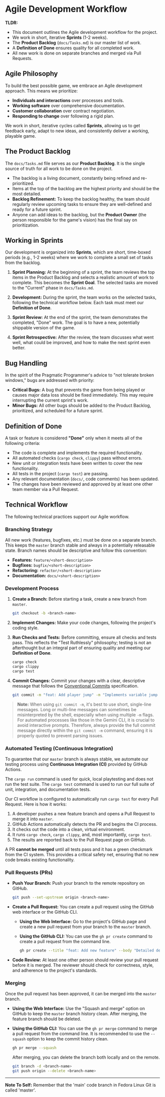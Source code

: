 # Agile Development Workflow

**TLDR:**
* This document outlines the Agile development workflow for the project.
* We work in short, iterative **Sprints** (1-2 weeks).
* The **Product Backlog** (`docs/Tasks.md`) is our master list of work.
* A **Definition of Done** ensures quality for all completed work.
* All new work is done on separate branches and merged via Pull Requests.

## Agile Philosophy

To build the best possible game, we embrace an Agile development approach. This means we prioritize:
- **Individuals and interactions** over processes and tools.
- **Working software** over comprehensive documentation.
- **Customer collaboration** over contract negotiation.
- **Responding to change** over following a rigid plan.

We work in short, iterative cycles called **Sprints**, allowing us to get feedback early, adapt to new ideas, and consistently deliver a working, playable game.

## The Product Backlog

The `docs/Tasks.md` file serves as our **Product Backlog**. It is the single source of truth for all work to be done on the project.

- The backlog is a living document, constantly being refined and re-prioritized.
- Items at the top of the backlog are the highest priority and should be the most detailed.
- **Backlog Refinement:** To keep the backlog healthy, the team should regularly review upcoming tasks to ensure they are well-defined and ready for a future sprint.
- Anyone can add ideas to the backlog, but the **Product Owner** (the person responsible for the game's vision) has the final say on prioritization.

## Working in Sprints

Our development is organized into **Sprints**, which are short, time-boxed periods (e.g., 1-2 weeks) where we work to complete a small set of tasks from the backlog.

1.  **Sprint Planning:** At the beginning of a sprint, the team reviews the top items in the Product Backlog and selects a realistic amount of work to complete. This becomes the **Sprint Goal**. The selected tasks are moved to the "Current" phase in `docs/Tasks.md`.

2.  **Development:** During the sprint, the team works on the selected tasks, following the technical workflow below. Each task must meet our **Definition of Done**.

3.  **Sprint Review:** At the end of the sprint, the team demonstrates the completed, "Done" work. The goal is to have a new, potentially shippable version of the game.

4.  **Sprint Retrospective:** After the review, the team discusses what went well, what could be improved, and how to make the next sprint even better.

## Bug Handling

In the spirit of the Pragmatic Programmer's advice to "not tolerate broken windows," bugs are addressed with priority:
- **Critical Bugs:** A bug that prevents the game from being played or causes major data loss should be fixed immediately. This may require interrupting the current sprint's work.
- **Minor Bugs:** All other bugs should be added to the Product Backlog, prioritized, and scheduled for a future sprint.

## Definition of Done

A task or feature is considered **"Done"** only when it meets all of the following criteria:
- The code is complete and implements the required functionality.
- All automated checks (`cargo check`, `clippy`) pass without errors.
- New unit or integration tests have been written to cover the new functionality.
- All tests in the project (`cargo test`) are passing.
- Any relevant documentation (`docs/`, code comments) has been updated.
- The changes have been reviewed and approved by at least one other team member via a Pull Request.

## Technical Workflow

The following technical practices support our Agile workflow.

### Branching Strategy

All new work (features, bugfixes, etc.) must be done on a separate branch. This keeps the `master` branch stable and always in a potentially releasable state. Branch names should be descriptive and follow this convention:

- **Features:** `feature/<short-description>`
- **Bugfixes:** `bugfix/<short-description>`
- **Refactoring:** `refactor/<short-description>`
- **Documentation:** `docs/<short-description>`

### Development Process

1.  **Create a Branch:** Before starting a task, create a new branch from `master`.
    ```bash
    git checkout -b <branch-name>
    ```

2.  **Implement Changes:** Make your code changes, following the project's coding style.

3.  **Run Checks and Tests:** Before committing, ensure all checks and tests pass. This reflects the "Test Ruthlessly" philosophy; testing is not an afterthought but an integral part of ensuring quality and meeting our **Definition of Done**.
    ```bash
    cargo check
    cargo clippy
    cargo test
    ```

4.  **Commit Changes:** Commit your changes with a clear, descriptive message that follows the [Conventional Commits](https://www.conventionalcommits.org/) specification.
    ```bash
    git commit -m "feat: Add player jump" -m "Implements variable jump height based on button press duration."
    ```
> **Note:** When using `git commit -m`, it's best to use short, single-line messages. Long or multi-line messages can sometimes be misinterpreted by the shell, especially when using multiple `-m` flags. For automated processes like those in the Gemini CLI, it is crucial to avoid interactive prompts. Therefore, always provide the full commit message directly within the `git commit -m` command, ensuring it is properly quoted to prevent parsing issues.

### Automated Testing (Continuous Integration)

To guarantee that our `master` branch is always stable, we automate our testing process using **Continuous Integration (CI)** provided by GitHub Actions.

The `cargo run` command is used for quick, local playtesting and does not run the test suite. The `cargo test` command is used to run our full suite of unit, integration, and documentation tests.

Our CI workflow is configured to automatically run `cargo test` for every Pull Request. Here is how it works:
1.  A developer pushes a new feature branch and opens a Pull Request to merge it into `master`.
2.  GitHub Actions automatically detects the PR and begins the CI process.
3.  It checks out the code into a clean, virtual environment.
4.  It runs `cargo check`, `cargo clippy`, and, most importantly, `cargo test`.
5.  The results are reported back to the Pull Request page on GitHub.

A PR **cannot be merged** until all tests pass and it has a green checkmark from the CI system. This provides a critical safety net, ensuring that no new code breaks existing functionality.

### Pull Requests (PRs)

- **Push Your Branch:**
  Push your branch to the remote repository on GitHub.

  ```bash
  git push --set-upstream origin <branch-name>
  ```

- **Create a Pull Request:**
  You can create a pull request using the GitHub web interface or the GitHub CLI.

  - **Using the Web Interface:**
    Go to the project's GitHub page and create a new pull request from your branch
    to the `master` branch.

  - **Using the GitHub CLI:**
    You can use the `gh pr create` command to create a pull request from the command line.

    ```bash
    gh pr create --title "feat: Add new feature" --body "Detailed description of the new feature."
    ```

- **Code Review:**
  At least one other person should review your pull request before it is merged.
  The reviewer should check for correctness, style, and adherence to the
  project's standards.

### Merging

Once the pull request has been approved, it can be merged into the `master` branch.

- **Using the Web Interface:**
  Use the "Squash and merge" option on GitHub to keep the `master` branch history clean.
  After merging, the feature branch should be deleted.

- **Using the GitHub CLI:**
  You can use the `gh pr merge` command to merge a pull request from the command line.
  It is recommended to use the `--squash` option to keep the commit history clean.

  ```bash
  gh pr merge --squash
  ```
  After merging, you can delete the branch both locally and on the remote.
  ```bash
  git branch -d <branch-name>
  git push origin --delete <branch-name>
  ```

---
**Note To Self:** Remember that the 'main' code branch in Fedora Linux Git is called 'master'.